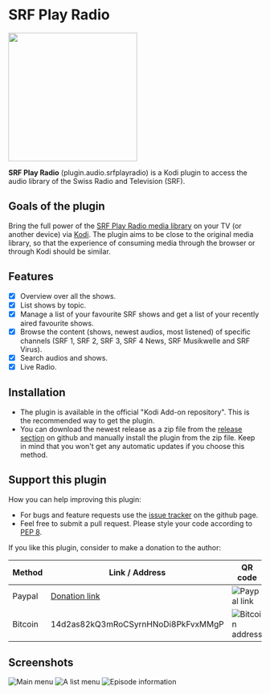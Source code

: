 # SRF Play Radio

<img src="https://github.com/goggle/plugin.audio.srfplayradio/raw/master/resources/icon.png" width="256">

**SRF Play Radio** (plugin.audio.srfplayradio) is a Kodi plugin to access the audio library of the Swiss Radio and Television (SRF).

## Goals of the plugin
Bring the full power of the [SRF Play Radio media library](https://www.srf.ch/play/radio) on your TV (or another device) via [Kodi](https://kodi.tv/). The plugin aims to be close to the original media library, so that the experience of consuming media through the browser or through Kodi should be similar.

## Features
 - [x] Overview over all the shows.
 - [x] List shows by topic.
 - [x] Manage a list of your favourite SRF shows and get a list of your recently aired favourite shows.
 - [x] Browse the content (shows, newest audios, most listened) of specific channels (SRF 1, SRF 2, SRF 3, SRF 4 News, SRF Musikwelle and SRF Virus).
 - [x] Search audios and shows.
 - [x] Live Radio.

## Installation

 - The plugin is available in the official "Kodi Add-on repository". This is the recommended way to get the plugin.
 - You can download the newest release as a zip file from the [release section](https://github.com/goggle/plugin.audio.srfplayradio/releases) on github and manually install the plugin from the zip file. Keep in mind that you won't get any automatic updates if you choose this method.

## Support this plugin
How you can help improving this plugin:
 - For bugs and feature requests use the [issue tracker](https://github.com/goggle/plugin.audio.srfplayradio/issues) on the github page.
 - Feel free to submit a pull request. Please style your code according to [PEP 8](https://www.python.org/dev/peps/pep-0008/).

If you like this plugin, consider to make a donation to the author:

| Method | Link / Address | QR code |
| --- | --- | --- |
| Paypal | [Donation link](https://www.paypal.com/cgi-bin/webscr?cmd=_s-xclick&hosted_button_id=ZXAFRHTZGRARS) | ![Paypal link](https://raw.githubusercontent.com/goggle/plugin.video.srfplaytv/e62b52bb394eeee98c929895005bbc33e6028770/paypal.png) |
| Bitcoin | 14d2as82kQ3mRoCSyrnHNoDi8PkFvxMMgP | ![Bitcoin address](https://raw.githubusercontent.com/goggle/plugin.video.srfplaytv/af1c696004d9b42c730dc55f7e66596ec3521b99/bitcoin.png) |


## Screenshots
![Main menu](https://raw.githubusercontent.com/goggle/plugin.audio.srfplayradio/master/resources/screenshot-01.png)
![A list menu](https://raw.githubusercontent.com/goggle/plugin.audio.srfplayradio/master/resources/screenshot-02.png)
![Episode information](https://raw.githubusercontent.com/goggle/plugin.audio.srfplayradio/master/resources/screenshot-03.png)
